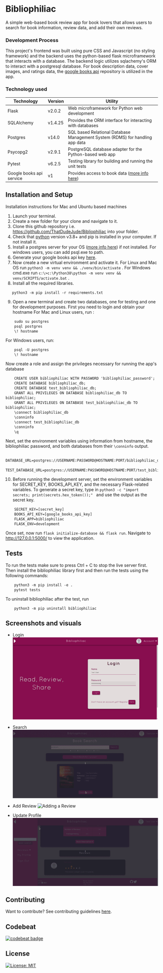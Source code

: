 # Bibliophiliac

A simple web-based book review app for book lovers that allows users to search for book information, review data, and add their own reviews. 

### Development Process
This project's frontend was built using pure CSS and Javascript (no styling framework) and the backend uses the python-based flask microframework that interacts with a database. The backend logic utilizes sqlachemy's ORM to interact with a postgresql database. For book description data, cover images, and ratings data, the [google books api](https://www.developers.google.com/books/docs/v1/using) repository is utilized in the app.

### Technology used
|Technology   |   Version |   Utility                      |
|-------------|-----------|--------------------------------|
|Flask        | v2.0.2    |Web microframework for Python web development
|SQLAlchemy   |v1.4.25    |Provides the ORM interface for interacting with databases
|Postgres     |v14.0      | SQL based Relational Database Management System (RDMS) for handling app data
|Psycopg2     |v2.9.1     | PostgreSQL database adapter for the Python-based web app
| Pytest       |v6.2.5    | Testing library for building and running the unit tests
|Google books api service | v1 | Provides access to book data ([more info here](https://www.developers.google.com/books/docs/v1/using))

## Installation and Setup

Installation instructions for Mac and Ubuntu based machines

1. Launch your terminal.
2. Create a new folder for your clone and navigate to it.   
3. Clone this github repository i.e. https://github.com/ThatDudeJude/Bibliophiliac into your folder.
4. Check that [python](https://www.python.org) version v3.8+ and pip is installed in your computer. If not install it.
5. Install a postgres server for your OS ([more info here](https://www.postgres.org/download)) if not installed. For windows users, you can add psql.exe to path.
6. Generate your google books api key [here](https://www.developers.google.com/books/docs/v1/using).
7. Now create a new virtual environment and activate it. For Linux and Mac OS run ``python3 -m venv venv && ./venv/bin/activate`` . For Windows cmd.exe run ``c:\>c:\Python38\python -m venv venv && venv/SCRIPTS/activate.bat`` . 
8.  Install all the required libraries. 
```
   python3 -m pip install -r requirements.txt
```
9. Open a new terminal and create two databases, one for testing and one for development purposes. First you need to login and obtain your hostname
For Mac and Linux users, run :
```    
    sudo su postgres
    psql postgres
    \! hostname
```

For Windows users, run:
```
    psql -U postgres    
    \! hostname
```

Now create a role and assign the privileges necessary for running the app's database
```    
    CREATE USER bibliophiliac WITH PASSWORD 'bibliophiliac_password';
    CREATE DATABASE bibliophiliac_db;    
    CREATE DATABASE test_bibliophiliac_db;    
    GRANT ALL PRIVILEGES ON DATABASE bibliophiliac_db TO bibliophiliac;
    GRANT ALL PRIVILEGES ON DATABASE test_bibliophiliac_db TO bibliophiliac;
    \connect bibliophiliac_db
    \conninfo
    \connect test_bibliophiliac_db
    \conninfo
    \q
```

   
Next, set the environment variables using information from hostname, the bibliophiliac password, and both databases from their `\conninfo` output.
```
    DATABASE_URL=postgres://USERNAME:PASSWORD@HOSTNAME:PORT/bibliophiliac_db
    TEST_DATABASE_URL=postgres://USERNAME:PASSWORD@HOSTNAME:PORT/test_bibliophiliac_db
```
10.  Before running the development server, set the environment variables for SECRET_KEY, BOOKS_API_KEY, and the necessary Flask-related variables. To generate a secret key, type in ``python3 -c "import secrets; print(secrets.hex_token());" `` and use the output as the secret key.
```
    SECRET_KEY=[secret_key]    
    BOOKS_API_KEY=[google_books_api_key]
    FLASK_APP=bibliophiliac
    FLASK_ENV=development    
```
Once set, now run ``flask initialize-database && flask run``. Navigate to http://127.0.0.1:5000/ to view the application.

## Tests

To run the tests make sure to press Ctrl + C to stop the live server first. Then install the bibliophiliac library first and then run the tests using the following commands:
```
    python3 -m pip install -e .
    pytest tests
```
To uninstall bibliophiliac after the test, run
```
    python3 -m pip uninstall bibliophiliac
```

## Screenshots and visuals
* Login
![Login Page](/bibliophiliac/static/imgs/Login_Page.png)
  
* Search
![Book Search Results](/bibliophiliac/static/imgs/Search_Results.gif)  
* Add Review
![Adding a Review](/bibliophiliac/static/imgs/Add_Book_Review.gif)
* Update Profile
![Updating Profile](/bibliophiliac/static/imgs/Change_Profile_Name.gif)

## Contributing
Want to contribute? See contributing guidelines [here](/CONTRIBUTING.md).

## Codebeat

[![codebeat badge](https://codebeat.co/badges/f49762c5-7506-446a-b738-fe7f9fb8bc28)](https://codebeat.co/a/thatdudejude/projects/github-com-thatdudejude-bibliophiliac-profile_branch_final)

## License
[![License: MIT](https://img.shields.io/badge/License-MIT-yellow.svg)](LICENCE.txt)